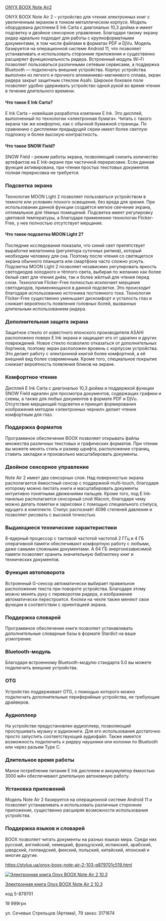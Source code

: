 [ONYX BOOX Note Air2](https://onyx-boox.ru/boox_noteair2)

ONYX BOOX Note Air 2 – устройство для чтения электронных книг с увеличенным экраном в тонком металлическом корпусе. Модель оборудована дисплеем E Ink Carta с диагональю 10,3 дюйма и имеет подсветку и двойное сенсорное управление. Благодаря такому экрану ридер идеально подходит для работы с крупноформатными документами, в том числе файлами в форматах PDF и DjVu. Модель базируется на операционной системе Android 11, что позволяет устанавливать и использовать сторонние приложения и существенно расширяет функциональность ридера. Встроенный модуль Wi-Fi позволяет пользоваться различными сетевым сервисами, а поддержка Bluetooth — подключать внешние устройства. Корпус устройства выполнен из легкого и прочного алюминиево-магниевого сплава, экран ридера закрыт защитным стеклом Asahi. Широкое боковое поле позволяет удобно удерживать устройство одной рукой во время чтения в течение длительного времени.

#### Что такое E Ink Carta?

E Ink Carta – новейшая разработка компании E Ink. Это дисплей, выполненный по технологии «электронная бумага». Читать с такого экрана так же комфортно, как с обычной бумажной страницы. По сравнению с дисплеями предыдущей серии имеет более светлую подложку и более высокую контрастность.

#### Что такое SNOW Field?

SNOW Field – режим работы экрана, позволяющий снизить количество артефактов на E Ink-экране при частичной перерисовке. Если данная функция активирована, при чтении простых текстовых документов полная перерисовка не требуется.

### Подсветка экрана

Технология MOON Light 2 позволяет пользоваться устройством в темноте или условиях плохого освещения, без вреда для зрения. При использовании данной функции создаётся мягкое свечение экрана, оптимальное для тёмных помещений. Подсветка имеет регулировку цветовой температуры, а благодаря применению технологии Flicker-Free, у нее полностью отсутствует мерцание.

#### Что такое подсветка MOON Light 2?

Последние исследования показали, что синий свет препятствует выработке мелатонина (регулятора суточных ритмов), который необходим человеку для сна. Поэтому после чтения со светящегося экрана обычного планшета или смартфона часто сложно уснуть. Подсветка MOON Light 2 позволяет независимо регулировать яркость светодиодов холодного и тёплого света, выбирая по желанию как более белый свет для чтения днём, так и более жёлтый для чтения перед сном. Технология Flicker-Free полностью исключает мерцание светодиодов, применяющихся в данной подсветке. Это происходит благодаря использованию источника постоянного тока. Технология Flicker-Free существенно уменьшает дискомфорт и усталость глаз и снижает вероятность появления головных болей, вызванных длительным использованием ридера.

### Дополнительная защита экрана

Защитное стекло от известного японского производителя ASAHI расположено поверх E Ink экрана и защищает его от царапин и других повреждений. Новое стекло позволило отказаться от дополнительных бортиков, поэтому экран расположен вровень с корпусом устройства. Это делает работу с электронной книгой более комфортной, а её внешний вид более современным. Кроме того, специальное покрытие снижает вероятность появления бликов на экране.

### Комфортное чтение

Дисплей E Ink Carta с диагональю 10,3 дюйма и поддержкой функции SNOW Field идеален для просмотра документов, содержащих графики и схемы, а также для любых документов в формате PDF и DjVu. Отсутствие мерцающей подсветки и принцип формирования изображения методом «электронных чернил» делает чтение комфортным для глаз.

### Поддержка форматов

Программное обеспечение BOOX позволяет открывать файлы множества различных текстовых и графических форматов. При чтении вы можете менять стиль и размер шрифта, расположение страниц, ставить закладки и произвольно масштабировать документы.

### Двойное сенсорное управление

Note Air 2 имеет два сенсорных слоя. Над поверхностью экрана располагается ёмкостный сенсор с поддержкой multi-touch, благодаря которому можно листать книги и масштабировать документы интуитивно понятными движениями пальцев. Кроме того, под E Ink-панелью располагается сенсорный слой Wacom, благодаря чему можно делать пометки и зарисовки с помощью специального стилуса, идущего в комплекте. Стилус распознаёт 4096 степеней давления и позволяет рисовать с высокой точностью.

### Выдающиеся технические характеристики

8-ядерный процессор с тактовой частотой частотой 2 ГГц и 4 ГБ оперативной памяти обеспечивают комфортную работу с любыми, даже самыми сложными документами. А 64 ГБ энергонезависимой памяти позволяет хранить значительную библиотеку книг и технических документов.

### Функция автоповорота

Встроенный G-сенсор автоматически выбирает правильное расположение текста при повороте устройства. Благодаря этому можно менять руку с переворотом ридера, и изображение автоматически перестроится. Кнопки на чехле также меняют свои функции в соответствии с ориентацией экрана.

### Поддержка словарей

Программное обеспечение книги позволяет устанавливать дополнительные словарные базы в формате Stardict на ваше усмотрение.

### Bluetooth-модуль

Благодаря встроенному Bluetooth-модулю стандарта 5.0 вы можете подключить внешние устройства.

### OTG

Устройство поддерживает OTG, с помощью которого можно подключать дополнительные периферийные устройства, не требующие драйверов.

### Аудиоплеер

На устройстве предустановлен аудиоплеер, позволяющий прослушивать музыку и аудиокниги. Для его использования достаточно просто запустить соответствующий аудиофайл. Также имеется возможность подключить к ридеру наушники или колонки по Bluetooth или через разъем Type C.

### Длительное время работы

Малое потребление питания E Ink дисплеем и аккумулятор ёмкостью 3000 мАч обеспечивают длительную автономную работу.

### Установка приложений

Модель Note Air 2 базируется на операционной системе Android 11 и позволяет устанавливать и использовать различные сторонние приложения, существенно расширяя возможности использования устройства.

### Поддержка языков и словарей

BOOX позволяет читать документы на разных языках мира. Среди них русский, английский, немецкий, французский, испанский, арабский, шведский, голландский, финский, польский, китайский, японский и многие другие.



https://stylus.ua/onyx-boox-note-air-2-103-p879701c519.html

[![Электронная книга Onyx BOOX Note Air 2 10.3](https://stylus.ua/thumbs/80x80/9d/5b/2233499.jpeg)](https://stylus.ua/onyx-boox-note-air-2-103-p879701c519.html "Электронная книга Onyx BOOX Note Air 2 10.3")

[Электронная книга Onyx BOOX Note Air 2 10.3](https://stylus.ua/onyx-boox-note-air-2-103-p879701c519.html "Электронная книга Onyx BOOX Note Air 2 10.3")

код 5-879701

19 999грн

ул. Сечевых Стрельцов (Артема), 79
заказ: 3171674

